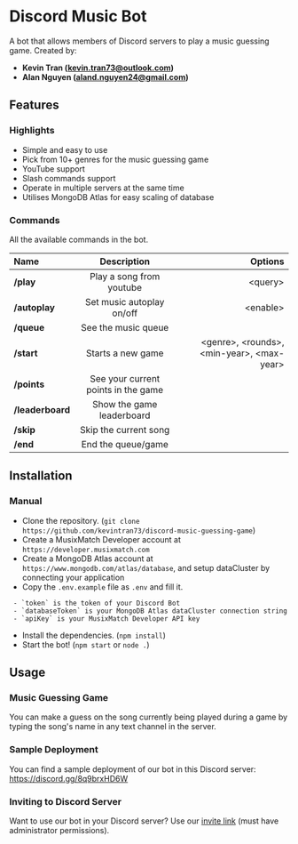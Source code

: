 # Discord Music Bot

A bot that allows members of Discord servers to play a music guessing game.
Created by: 
* **Kevin Tran (kevin.tran73@outlook.com)**
* **Alan Nguyen (aland.nguyen24@gmail.com)**

## Features

### Highlights

* Simple and easy to use
* Pick from 10+ genres for the music guessing game
* YouTube support
* Slash commands support
* Operate in multiple servers at the same time
* Utilises MongoDB Atlas for easy scaling of database

### Commands

All the available commands in the bot.

|      Name      |            Description             |                    Options                    |
|:---------------|:----------------------------------:|----------------------------------------------:|
|   **/play**    |      Play a song from youtube      | \<query>                                      |
| **/autoplay**  |     Set music autoplay on/off      | \<enable>                                     |
|   **/queue**   |        See the music queue         |                                               |
|   **/start**   |         Starts a new game          | \<genre>, \<rounds>, \<min-year>, \<max-year> |
|  **/points**   | See your current points in the game|                                               |
|**/leaderboard**|     Show the game leaderboard      |                                               |
|   **/skip**    |       Skip the current song        |                                               |
|   **/end**     |         End the queue/game         |                                               |

## Installation

### Manual
* Clone the repository. (`git clone https://github.com/kevintran73/discord-music-guessing-game`)
* Create a MusixMatch Developer account at `https://developer.musixmatch.com`
* Create a MongoDB Atlas account at `https://www.mongodb.com/atlas/database`, and setup dataCluster by connecting your application
* Copy the `.env.example` file as `.env` and fill it.
```
 - `token` is the token of your Discord Bot
 - `databaseToken` is your MongoDB Atlas dataCluster connection string
 - `apiKey` is your MusixMatch Developer API key
```
* Install the dependencies. (`npm install`)
* Start the bot! (`npm start` or `node .`)

## Usage

### Music Guessing Game
You can make a guess on the song currently being played during a game by typing the song's name in any text channel in the server.

### Sample Deployment
You can find a sample deployment of our bot in this Discord server: https://discord.gg/8q9brxHD6W

### Inviting to Discord Server
Want to use our bot in your Discord server? Use our [invite link](https://discord.com/api/oauth2/authorize?client_id=1055713303395061821&permissions=8&scope=bot%20applications.commands) (must have administrator permissions).
